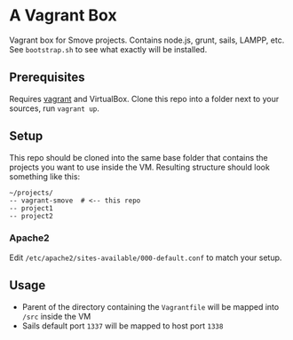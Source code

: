 # A Vagrant Box 

Vagrant box for Smove projects. Contains node.js, grunt, sails, LAMPP, etc. See `bootstrap.sh` to 
see what exactly will be installed.

## Prerequisites

Requires [vagrant](http://vagrantup.com) and VirtualBox. Clone this repo into a folder next to your 
sources, run `vagrant up`. 

## Setup

This repo should be cloned into the same base folder that contains the projects you want to use 
inside the VM. Resulting structure should look something like this:

```
~/projects/
-- vagrant-smove  # <-- this repo
-- project1
-- project2
```

### Apache2

Edit `/etc/apache2/sites-available/000-default.conf` to match your setup.

## Usage

* Parent of the directory containing the `Vagrantfile` will be mapped into `/src` inside the VM
* Sails default port `1337` will be mapped to host port `1338`
